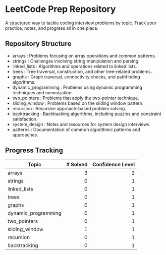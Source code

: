# LeetCode Prep Repository

A structured way to tackle coding interview problems by topic. Track your practice, notes, and progress all in one place.

## Repository Structure

- arrays                : Problems focusing on array operations and common patterns.
- strings               : Challenges involving string manipulation and parsing.
- linked_lists          : Algorithms and operations related to linked lists.
- trees                 : Tree traversal, construction, and other tree-related problems.
- graphs                : Graph traversal, connectivity checks, and pathfinding algorithms.
- dynamic_programming   : Problems using dynamic programming techniques and memoization.
- two_pointers          : Problems that apply the two-pointer technique.
- sliding_window        : Problems based on the sliding window pattern.
- recursion             : Recursive approach-based problem solving.
- backtracking          : Backtracking algorithms, including puzzles and constraint satisfaction.
- system_design         : Notes and resources for system design interviews.
- patterns              : Documentation of common algorithmic patterns and approaches.

## Progress Tracking

| Topic                  | # Solved | Confidence Level       |
|------------------------|---------:|-----------------------:|
| arrays                 |        3 |                      2 |
| strings                |        0 |                      1 |
| linked_lists           |        0 |                      1 |
| trees                  |        0 |                      1 |
| graphs                 |        0 |                      1 |
| dynamic_programming    |        0 |                      1 |
| two_pointers           |        0 |                      1 |
| sliding_window         |        1 |                      1 |
| recursion              |        0 |                      1 |
| backtracking           |        0 |                      1 |